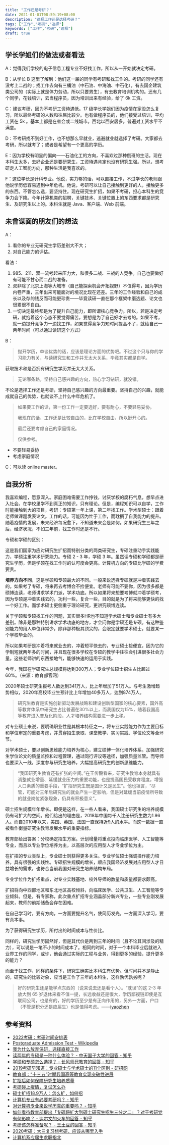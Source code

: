 ```yaml
---
title: "工作还是考研？"
date: 2021-01-01T08:59:19+08:00
description: "选择工作还是选择考研？"
tags: ["工作","考研","选择"]
keywords: ["工作","考研","选择"]
draft: true
---
```


## 学长学姐们的做法或者看法

A：觉得我们学校的电子信息工程专业不好找工作，所以从一开始就决定考研。

B：从学长 B 这里了解到：他们这一届的同学有考研和找工作的。考研的同学还有没考上二战的；找工作去向有三桶油（中石油、中海油、中石化），有去国企建筑类公司的（实际上就是体力劳动，所以只要男生），有去教育培训机构的。还有几个同学，花钱培训，去当程序员，因为培训出来有经验，给了 6k 工资。

C：建议考研，因为不考研工资待遇低。17 级学长学姐们因为疫情在家没怎么复习，所以最终考研的人数和往届比较少。也有做程序员的，他们接受过培训，平均工资在 5k 。基本上都是在省会或二线城市。西北以西安居多。普遍对工资水平不满意。

D：不考研找不到好工作，也不想那么早就业，逃避就业就选择了考研。大家都去考研，所以就考了；或者是希望有一个更高的学历。

E：因为学校有明显的偏向——石油化工的方向，不喜欢过那种倒班的生活。现在本科生太多，去好企业还是要研究生，工资待遇肯定也没有研究生强。所以，想考研走人工智能方向，那种生活是我喜欢的。

F：这位学长是计科专业。他说，实力够的话，可以直接工作，不过学长的老师跟他说学历低容易遇到中年危机。他说，考研可以让自己接触到更好的人，接触更多的东西。不管怎么选，要坚持住。现在研究生扩招，如果不考研，担心本科生的竞争力会下降。今年计算机类的招聘，关键技术、关键位置上的东西要求都是研究生、及研究生以上的。本科生就是 Java、客户端、Web 前端。

## 未曾谋面的朋友们的想法

A：

1. 看你的专业无研究生学历差别大不大；
2. 对自己能力的评估。

看法：

1. 985、211、双一流考起来压力大，和很多二战、三战的人竞争。自己也要做好有可能不甘心而二战的准备。
2. 双非除了北京上海等大城市（自己能探索机会开拓视野）不值得考，因为学历内卷严重，三年出来可能面对的境况比现在还差。三年的工作经验和自己的成长以及存的钱反而可能更珍贵——毕竟读研一直在那个框架中磨选题、论文也很累很不自由。
3. 一切决定最终都是为了提升自己能力，即所谓核心竞争力。所以，若是决定考研，就抱着这个心态不要觉得痛苦，要想是为了自己好才去考的。如果不考，就一边提升竞争力一边找工作，如果觉得竞争力短时间提高不了，就给自己一两年时间（可以通过读研这个方式）

B：

> 抛开学历，单谈优势的话，应该是理论方面的优势吧。不过这个只与你的学习能力有关，与读研究生和工作并无太大关系，毕竟其实都是自学。

获取技术和是否拥有研究生学历并无太大关系。

> 无论哪条路，坚持自己感兴趣的方向，热心学习钻研，就没错。

不论是选择工作还是考研，坚持自己感兴趣的方向最重要。坚持自己的兴趣，就能成就自己的优势，也就谈不上什么中年危机了。

> 如果要工作的话，第一份工作一定要选好，要有耐心，不要轻易妥协。
>
> 我现在的话，工作还是比较自由的，比在学校自由，所以挺开心的。
>
> 最后还要考虑自己的家庭情况。
>
> 仅供参考。

- 不要轻易妥协
- 考虑家庭情况

C：可以读 online master。

## 自我分析

我喜欢编程，愿意深入。家庭困难需要工作挣钱，讨厌学校的腐朽气息，想早点进入社会。在学校里学不到真正的知识，只有理论。但是，编程知识可以自学，工作时能接触到大的项目，考研：专硕第一年上课，第二年找工作。学术型硕士：跟着老师做课题发表论文。工作的话，可能因为忙于工作，而耽搁了自我能力的提升。随着疫情的发展，未来经济每况愈下，不知道未来会是如何。如果研究生三年之后，经济状况，不如三年前，找工作时还是不行。

专硕和学硕的区别：

这是我们国家为应对研究生扩招而特别分类的两类研究生，专硕注重动手实践能力，学硕注重学术研究能力。专硕 2 - 3 年，学硕 3 年。虽然读专硕和学硕都是研究生学历，但是学硕在找工作时的认可度会更高。计算机方向的专硕比学硕的学费要贵。

**培养方向不同**，这是学硕和专硕最大的不同。一般来说选择专硕就是冲着实践去的。如果考了专硕，将来再去考博会不捡便宜。老师有可能不要你，因为很多都是硕博连读，老师讲求学术门派，学术功底。所以如果将来想要考博就冲着学硕考，因为专硕是冲着实践去的，功利一些，复合一些，目的就是为了将来能够更快的找一个好工作。而学术硕士更侧重于理论研究，更讲究硕博连读。

关于学硕和专硕找工作的问题，其实很多HR也不知道学术硕士和专业硕士有多大差别。除非是那种特别讲求学术功底的地方，才会问你是学硕还是专硕。有这种鉴别能力的用人单位非常少，除非那种极其顶尖的，会限定就要学术硕士，就要某一个学校毕业的。

所以如果考研是冲着将来就业去的，冲着短平快去的，专业硕士捡便宜，因为它的学制短就两年多的时间，并且现在很多学校在专硕的教学中往往会引进很多社会力量。这些老师讲的东西接地气，能够快速的运用于实践。

今年，我国在学研究生总规模将达到300万人；专业学位硕士招生占比超过60%。（来源：教育部官网）

2020年硕士研究生报考人数达到341万人，比上年增加了51万人。与考生激增趋势相似，2020年高校毕业生预计比上年增加40多万人，达到874万人。

> 研究生教育是实施创新驱动发展战略和建设创新型国家的核心要素，国外高等教育体系中研究生占比普遍在30%以上，而我国仅为15%，随着我国高等教育进入普及化阶段，人才培养结构需要进一步上移。

对专业硕士来说，要明确职业性是其根本特征之一，将专业实践能力作为主要目标和学位审定的重要考虑，并贯穿招生录取、课堂教学、实习实践、学位论文等全环节。

对学术硕士，要以创新思维能力培养为核心，建立硕博一体化培养体系。加强研究生学位论文的质量监控和过程管理，通过同行评议等途径，加强质量监管。而导师也要深入一线，深度参与研究生培养，大幅提高研究生的创新思维能力。

> “我国研究生教育还有扩张的空间。”在王传毅看来，研究生教育本身就具有调整就业增量、延缓就业压力的重要功能，也是提高国民受教育程度，增强人口素质的重要手段，“扩招研究生既是国计又是民生”。他也坦言，“尽管，可能对三年后研究生的就业产生一定影响，但是对延缓当前疫情所导致的就业岗位紧张现象，仍具有积极意义”。

硕士招生规模年年增长。即便是这样，在一些人看来，我国硕士研究生的培养规模仍有可扩大的空间。他们给出的理由是，2018年中国每千人注册研究生数为1.96人。而自2010年以来，美国、英国、法国一直保持近9人的水平。而这一数据一直被看作衡量研究生教育发展水平的重要指标。

教育部给出答案：分校确定招生方案。计划增量将重点投向临床医学、人工智能等专业，而且以专业学位培养为主，以高层次的应用型人才专业学位为主。

在扩招的专业类型上，专业硕士则获得更多关注。专业学位硕士强调操作能力培养，具有很强的实践性。专硕招生规模的增长，顺应我国经济发展对应用型人才日益增长的需求，也符合当前我国对研究生培养结构布局。

专业学位作为扩招重点，对专业实践基地、校外导师的数量和质量都要求颇高。

扩招将向中西部地区和东北地区高校倾斜，向临床医学、公共卫生、人工智能等专业倾斜。但是，有专家称，此次重点扩招专业涵盖部分新兴专业，一些专业刚发展起来，教师的前期储备会存在困难。

在自己学习时，要有方向，一方面要提升名气，使简历发光，一方面深入学习，要有真本事。

为了获得研究生学历，所付出的时间成本与性价比。

同样的，研究生学历固然好，但是其代价是两到三年的时间（且不论其间涉及的精力），可以说是一笔不小的时间成本了。相同的时间，对于一个本科毕业后就进入业界工作的同学，或许，他会通过实际的工程与业务，得到更多的经验，提升更多的能力？

而至于找工作，同样的条件下，研究生确实比本科生有优势。但时间并不是静止的，研究生的比较对象，应当是工作了三年的本科生，这样孰优孰劣呢？

> 好的研究生还是能学点东西的（说来说去还是看个人）。“耽误”的这 2-3 年放大到 65 岁退休来看不值一提，长远收益还是很大，学历鄙视链即使是互联网公司，也是有的，好的学历至少是有正向作用的，另外一方面，户口（不管是积分还是应届生）也是值得考虑。——[iyaozhen](https://www.v2ex.com/member/iyaozhen)

## 参考资料

- [2022考研：考研时间安排表](https://zhuanlan.zhihu.com/p/87584642)
- [Postgraduate Admission Test - Wikipedia](https://en.wikipedia.org/wiki/Postgraduate_Admission_Test)
- [我为什么放弃保研，选择直接工作](https://www.imwzk.com/posts/2020-07-19-why-i-choose-to-work-after-graduation/)
- [读两年的专硕是一种什么体验？ - 中天国子大学的回答 - 知乎](https://www.zhihu.com/question/28755681/answer/957787747)
- [学硕和专硕怎么选择？ - 长风师兄教育的回答 - 知乎](https://www.zhihu.com/question/55962301/answer/867891931)
- [2019考研早知道：专业硕士与学术硕士的11个区别 - 研招网](https://yz.chsi.com.cn/kyzx/bkzn/201805/20180522/1690412124.html)
- [教育部：“十三五”时期我国高等教育实现突破性进展](http://www.moe.gov.cn/fbh/live/2020/52717/mtbd/202012/t20201204_503520.html)
- [扩招后如何保障研究生培养质量](http://www.moe.gov.cn/jyb_xwfb/s5147/202005/t20200528_459881.html)
- [考研碰上疫情，复试怎么办](http://www.moe.gov.cn/jyb_xwfb/s5147/202003/t20200303_426788.html)
- [硕士扩招18.9万人：怎么扩，如何招](http://www.moe.gov.cn/jyb_xwfb/s5147/202003/t20200311_429779.html)
- [计算机专业有必要考研吗？ - 知乎](https://zhuanlan.zhihu.com/p/90396934)
- [对计算机专业来说学历真的重要吗？ - 知乎](https://zhuanlan.zhihu.com/p/84350029)
- [如何看待教育部提出「专硕将扩大到硕士研究生招生三分之二」？对于考研党有何影响？ - 达尔文的火车的回答 - 知乎](https://www.zhihu.com/question/423606967/answer/1501734515)
- [考研该怎样准备呢？ - 王土豆的回答 - 知乎](https://www.zhihu.com/question/20462634/answer/44989131)
- [2020考研：大三复习想考研，应该从哪里入手](https://yz.chsi.com.cn/kyzx/jyxd/201908/20190808/1811678376.html)
- [计算机系应届生求职指北](https://github.com/easychen/career-guide-for-cs-graduate)
